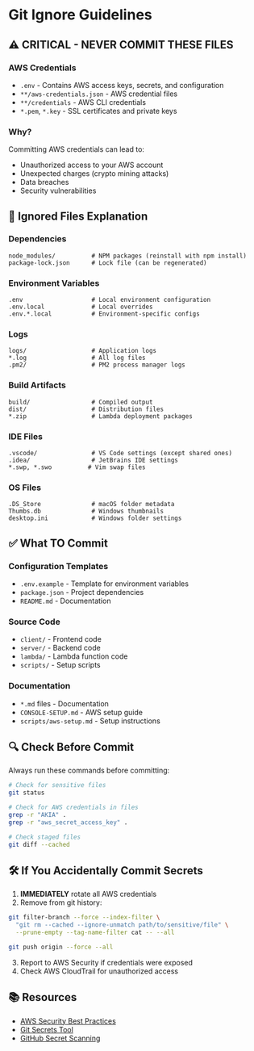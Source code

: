 # Git Ignore Guidelines

## ⚠️ CRITICAL - NEVER COMMIT THESE FILES

### AWS Credentials
- `.env` - Contains AWS access keys, secrets, and configuration
- `**/aws-credentials.json` - AWS credential files
- `**/credentials` - AWS CLI credentials
- `*.pem`, `*.key` - SSL certificates and private keys

### Why?
Committing AWS credentials can lead to:
- Unauthorized access to your AWS account
- Unexpected charges (crypto mining attacks)
- Data breaches
- Security vulnerabilities

## 📁 Ignored Files Explanation

### Dependencies
```
node_modules/          # NPM packages (reinstall with npm install)
package-lock.json      # Lock file (can be regenerated)
```

### Environment Variables
```
.env                   # Local environment configuration
.env.local             # Local overrides
.env.*.local           # Environment-specific configs
```

### Logs
```
logs/                  # Application logs
*.log                  # All log files
.pm2/                  # PM2 process manager logs
```

### Build Artifacts
```
build/                 # Compiled output
dist/                  # Distribution files
*.zip                  # Lambda deployment packages
```

### IDE Files
```
.vscode/               # VS Code settings (except shared ones)
.idea/                 # JetBrains IDE settings
*.swp, *.swo          # Vim swap files
```

### OS Files
```
.DS_Store              # macOS folder metadata
Thumbs.db              # Windows thumbnails
desktop.ini            # Windows folder settings
```

## ✅ What TO Commit

### Configuration Templates
- `.env.example` - Template for environment variables
- `package.json` - Project dependencies
- `README.md` - Documentation

### Source Code
- `client/` - Frontend code
- `server/` - Backend code
- `lambda/` - Lambda function code
- `scripts/` - Setup scripts

### Documentation
- `*.md` files - Documentation
- `CONSOLE-SETUP.md` - AWS setup guide
- `scripts/aws-setup.md` - Setup instructions

## 🔍 Check Before Commit

Always run these commands before committing:

```bash
# Check for sensitive files
git status

# Check for AWS credentials in files
grep -r "AKIA" .
grep -r "aws_secret_access_key" .

# Check staged files
git diff --cached
```

## 🛠️ If You Accidentally Commit Secrets

1. **IMMEDIATELY** rotate all AWS credentials
2. Remove from git history:
```bash
git filter-branch --force --index-filter \
  "git rm --cached --ignore-unmatch path/to/sensitive/file" \
  --prune-empty --tag-name-filter cat -- --all

git push origin --force --all
```

3. Report to AWS Security if credentials were exposed
4. Check AWS CloudTrail for unauthorized access

## 📚 Resources

- [AWS Security Best Practices](https://aws.amazon.com/security/best-practices/)
- [Git Secrets Tool](https://github.com/awslabs/git-secrets)
- [GitHub Secret Scanning](https://docs.github.com/en/code-security/secret-scanning)

